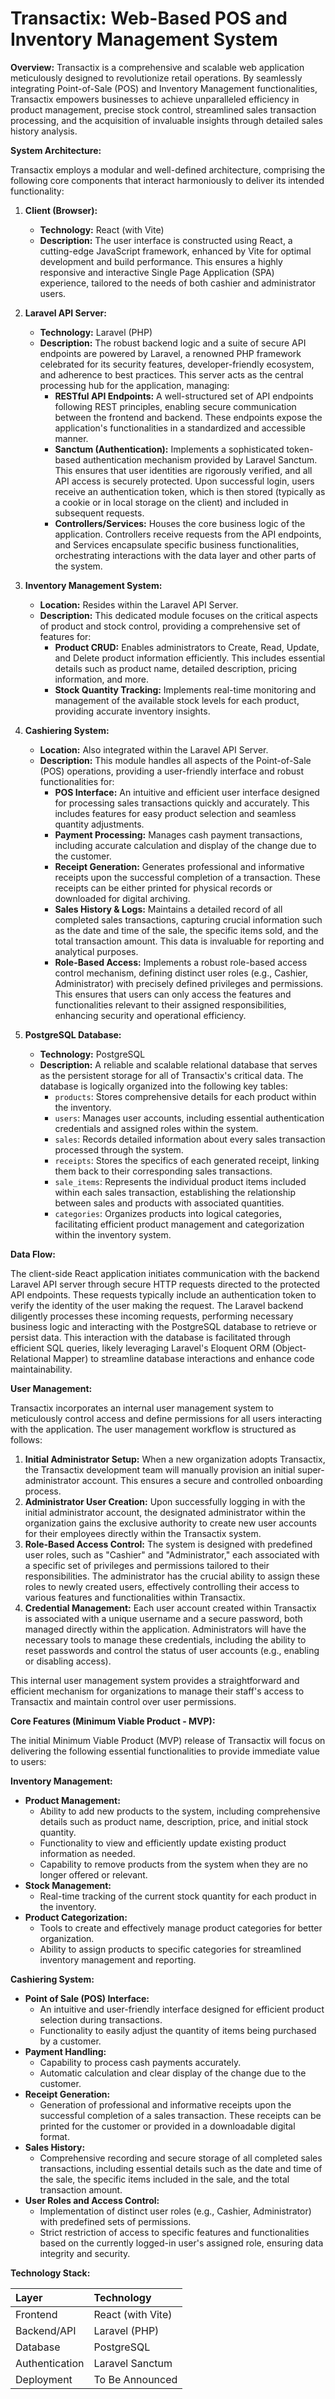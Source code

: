 # Transactix: Web-Based POS and Inventory Management System

**Overview:** Transactix is a comprehensive and scalable web application meticulously designed to revolutionize retail operations. By seamlessly integrating Point-of-Sale (POS) and Inventory Management functionalities, Transactix empowers businesses to achieve unparalleled efficiency in product management, precise stock control, streamlined sales transaction processing, and the acquisition of invaluable insights through detailed sales history analysis.

**System Architecture:**

Transactix employs a modular and well-defined architecture, comprising the following core components that interact harmoniously to deliver its intended functionality:

1.  **Client (Browser):**
    * **Technology:** React (with Vite)
    * **Description:** The user interface is constructed using React, a cutting-edge JavaScript framework, enhanced by Vite for optimal development and build performance. This ensures a highly responsive and interactive Single Page Application (SPA) experience, tailored to the needs of both cashier and administrator users.

2.  **Laravel API Server:**
    * **Technology:** Laravel (PHP)
    * **Description:** The robust backend logic and a suite of secure API endpoints are powered by Laravel, a renowned PHP framework celebrated for its security features, developer-friendly ecosystem, and adherence to best practices. This server acts as the central processing hub for the application, managing:
        * **RESTful API Endpoints:** A well-structured set of API endpoints following REST principles, enabling secure communication between the frontend and backend. These endpoints expose the application's functionalities in a standardized and accessible manner.
        * **Sanctum (Authentication):** Implements a sophisticated token-based authentication mechanism provided by Laravel Sanctum. This ensures that user identities are rigorously verified, and all API access is securely protected. Upon successful login, users receive an authentication token, which is then stored (typically as a cookie or in local storage on the client) and included in subsequent requests.
        * **Controllers/Services:** Houses the core business logic of the application. Controllers receive requests from the API endpoints, and Services encapsulate specific business functionalities, orchestrating interactions with the data layer and other parts of the system.

3.  **Inventory Management System:**
    * **Location:** Resides within the Laravel API Server.
    * **Description:** This dedicated module focuses on the critical aspects of product and stock control, providing a comprehensive set of features for:
        * **Product CRUD:** Enables administrators to Create, Read, Update, and Delete product information efficiently. This includes essential details such as product name, detailed description, pricing information, and more.
        * **Stock Quantity Tracking:** Implements real-time monitoring and management of the available stock levels for each product, providing accurate inventory insights.

4.  **Cashiering System:**
    * **Location:** Also integrated within the Laravel API Server.
    * **Description:** This module handles all aspects of the Point-of-Sale (POS) operations, providing a user-friendly interface and robust functionalities for:
        * **POS Interface:** An intuitive and efficient user interface designed for processing sales transactions quickly and accurately. This includes features for easy product selection and seamless quantity adjustments.
        * **Payment Processing:** Manages cash payment transactions, including accurate calculation and display of the change due to the customer.
        * **Receipt Generation:** Generates professional and informative receipts upon the successful completion of a transaction. These receipts can be either printed for physical records or downloaded for digital archiving.
        * **Sales History & Logs:** Maintains a detailed record of all completed sales transactions, capturing crucial information such as the date and time of the sale, the specific items sold, and the total transaction amount. This data is invaluable for reporting and analytical purposes.
        * **Role-Based Access:** Implements a robust role-based access control mechanism, defining distinct user roles (e.g., Cashier, Administrator) with precisely defined privileges and permissions. This ensures that users can only access the features and functionalities relevant to their assigned responsibilities, enhancing security and operational efficiency.

5.  **PostgreSQL Database:**
    * **Technology:** PostgreSQL
    * **Description:** A reliable and scalable relational database that serves as the persistent storage for all of Transactix's critical data. The database is logically organized into the following key tables:
        * `products`: Stores comprehensive details for each product within the inventory.
        * `users`: Manages user accounts, including essential authentication credentials and assigned roles within the system.
        * `sales`: Records detailed information about every sales transaction processed through the system.
        * `receipts`: Stores the specifics of each generated receipt, linking them back to their corresponding sales transactions.
        * `sale_items`: Represents the individual product items included within each sales transaction, establishing the relationship between sales and products with associated quantities.
        * `categories`: Organizes products into logical categories, facilitating efficient product management and categorization within the inventory system.

**Data Flow:**

The client-side React application initiates communication with the backend Laravel API server through secure HTTP requests directed to the protected API endpoints. These requests typically include an authentication token to verify the identity of the user making the request. The Laravel backend diligently processes these incoming requests, performing necessary business logic and interacting with the PostgreSQL database to retrieve or persist data. This interaction with the database is facilitated through efficient SQL queries, likely leveraging Laravel's Eloquent ORM (Object-Relational Mapper) to streamline database interactions and enhance code maintainability.

**User Management:**

Transactix incorporates an internal user management system to meticulously control access and define permissions for all users interacting with the application. The user management workflow is structured as follows:

1.  **Initial Administrator Setup:** When a new organization adopts Transactix, the Transactix development team will manually provision an initial super-administrator account. This ensures a secure and controlled onboarding process.
2.  **Administrator User Creation:** Upon successfully logging in with the initial administrator account, the designated administrator within the organization gains the exclusive authority to create new user accounts for their employees directly within the Transactix system.
3.  **Role-Based Access Control:** The system is designed with predefined user roles, such as "Cashier" and "Administrator," each associated with a specific set of privileges and permissions tailored to their responsibilities. The administrator has the crucial ability to assign these roles to newly created users, effectively controlling their access to various features and functionalities within Transactix.
4.  **Credential Management:** Each user account created within Transactix is associated with a unique username and a secure password, both managed directly within the application. Administrators will have the necessary tools to manage these credentials, including the ability to reset passwords and control the status of user accounts (e.g., enabling or disabling access).

This internal user management system provides a straightforward and efficient mechanism for organizations to manage their staff's access to Transactix and maintain control over user permissions.

**Core Features (Minimum Viable Product - MVP):**

The initial Minimum Viable Product (MVP) release of Transactix will focus on delivering the following essential functionalities to provide immediate value to users:

**Inventory Management:**

* **Product Management:**
    * Ability to add new products to the system, including comprehensive details such as product name, description, price, and initial stock quantity.
    * Functionality to view and efficiently update existing product information as needed.
    * Capability to remove products from the system when they are no longer offered or relevant.
* **Stock Management:**
    * Real-time tracking of the current stock quantity for each product in the inventory.
* **Product Categorization:**
    * Tools to create and effectively manage product categories for better organization.
    * Ability to assign products to specific categories for streamlined inventory management and reporting.

**Cashiering System:**

* **Point of Sale (POS) Interface:**
    * An intuitive and user-friendly interface designed for efficient product selection during transactions.
    * Functionality to easily adjust the quantity of items being purchased by a customer.
* **Payment Handling:**
    * Capability to process cash payments accurately.
    * Automatic calculation and clear display of the change due to the customer.
* **Receipt Generation:**
    * Generation of professional and informative receipts upon the successful completion of a sales transaction. These receipts can be printed for the customer or provided in a downloadable digital format.
* **Sales History:**
    * Comprehensive recording and secure storage of all completed sales transactions, including essential details such as the date and time of the sale, the specific items included in the sale, and the total transaction amount.
* **User Roles and Access Control:**
    * Implementation of distinct user roles (e.g., Cashier, Administrator) with predefined sets of permissions.
    * Strict restriction of access to specific features and functionalities based on the currently logged-in user's assigned role, ensuring data integrity and security.

**Technology Stack:**

| Layer            | Technology        |
| :--------------- | :---------------- |
| Frontend         | React (with Vite) |
| Backend/API      | Laravel (PHP)     |
| Database         | PostgreSQL        |
| Authentication   | Laravel Sanctum   |
| Deployment       | To Be Announced   |
